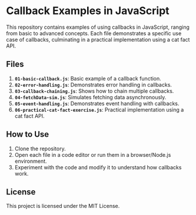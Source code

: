 # Callback Examples in JavaScript

This repository contains examples of using callbacks in JavaScript, ranging from basic to advanced concepts. Each file demonstrates a specific use case of callbacks, culminating in a practical implementation using a cat fact API.

## Files

1. **`01-basic-callback.js`**: Basic example of a callback function.
2. **`02-error-handling.js`**: Demonstrates error handling in callbacks.
3. **`03-callback-chaining.js`**: Shows how to chain multiple callbacks.
4. **`04-fetchData-sim.js`**: Simulates fetching data asynchronously.
5. **`05-event-handling.js`**: Demonstrates event handling with callbacks.
6. **`06-practical-cat-fact-exercise.js`**: Practical implementation using a cat fact API.

## How to Use

1. Clone the repository.
2. Open each file in a code editor or run them in a browser/Node.js environment.
3. Experiment with the code and modify it to understand how callbacks work.

## License

This project is licensed under the MIT License.